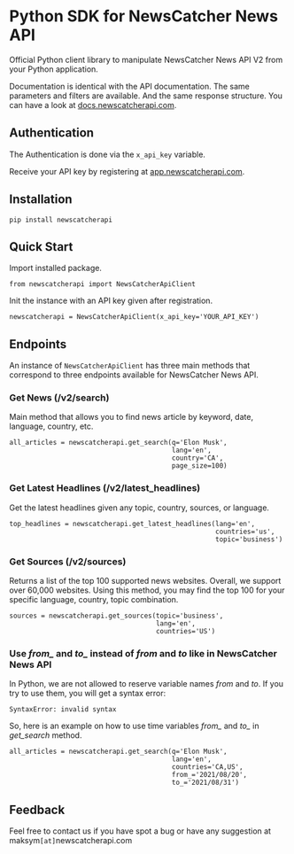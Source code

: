 # Python SDK for NewsCatcher News API

Official Python client library to manipulate NewsCatcher News API V2 from your Python application.

Documentation is identical with the API documentation. The same parameters and filters are available. 
And the same response structure. You can have a look at [docs.newscatcherapi.com](https://docs.newscatcherapi.com/).

## Authentication

The Authentication is done via the `x_api_key` variable.

Receive your API key by registering at [app.newscatcherapi.com](https://app.newscatcherapi.com/).

## Installation
```pip install newscatcherapi```

## Quick Start
Import installed package.

`````from newscatcherapi import NewsCatcherApiClient`````

Init the instance with an API key given after registration.

````newscatcherapi = NewsCatcherApiClient(x_api_key='YOUR_API_KEY') ````

## Endpoints
An instance of `NewsCatcherApiClient` has three main methods that correspond to three endpoints available for NewsCatcher News API.

### Get News (/v2/search)
Main method that allows you to find news article by keyword, date, language, country, etc.

```
all_articles = newscatcherapi.get_search(q='Elon Musk',
                                         lang='en',
                                         country='CA',
                                         page_size=100)
```

### Get Latest Headlines (/v2/latest_headlines)
Get the latest headlines given any topic, country, sources, or language.

```
top_headlines = newscatcherapi.get_latest_headlines(lang='en',
                                                    countries='us',
                                                    topic='business')
 ```

### Get Sources (/v2/sources)
Returns a list of the top 100 supported news websites. Overall, we support over 60,000 websites. Using this method, you may find the top 100 for your specific language, country, topic combination.

```
sources = newscatcherapi.get_sources(topic='business',
                                     lang='en',
                                     countries='US')
 ```


### Use *from_* and *to_* instead of *from* and *to* like in NewsCatcher News API
In Python, we are not allowed to reserve variable names *from* and *to*. If you try to use them, you will get a syntax error:

```SyntaxError: invalid syntax``` 

So, here is an example on how to use time variables *from_* and *to_* in *get_search* method.

```
all_articles = newscatcherapi.get_search(q='Elon Musk',
                                         lang='en',
                                         countries='CA,US',
                                         from_='2021/08/20',
                                         to_='2021/08/31')
```

## Feedback

Feel free to contact us if you have spot a bug or have any suggestion at maksym`[at]`newscatcherapi.com